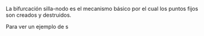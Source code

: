 

La bifurcación silla-nodo es el mecanismo básico por el cual los puntos fijos son creados y destruidos. 

Para ver un ejemplo de s